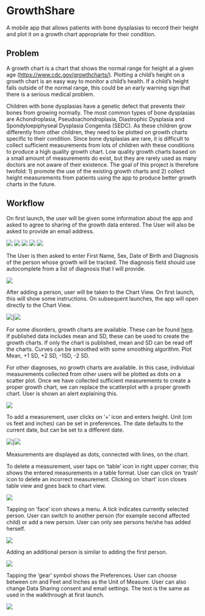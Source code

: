 # GrowthShare

A mobile app that allows patients with bone dysplasias to record their height and plot it on a growth chart appropriate for their condition.

## Problem

A growth chart is a chart that shows the normal range for height at a given age (https://www.cdc.gov/growthcharts/). Plotting a child’s height on a growth chart is an easy way to monitor a child’s health. If a child’s height falls outside of the normal range, this could be an early warning sign that there is a serious medical problem.

Children with bone dysplasias have a genetic defect that prevents their bones from growing normally. The most common types of bone dysplasias are Achondroplasia, Pseudoachondroplasia, Diastrophic Dysplasia and Spondyloepiphyseal Dysplasia Congenita (SEDC). As these children grow differently from other children, they need to be plotted on growth charts specific to their condition. Since bone dysplasias are rare, it is difficult to collect sufficient measurements from lots of children with these conditions to produce a high quality growth chart. Low quality growth charts based on a small amount of measurements do exist, but they are rarely used as many doctors are not aware of their existence. The goal of this project is therefore twofold: 1) promote the use of the existing growth charts and 2) collect height measurements from patients using the app to produce better growth charts in the future.

## Workflow

On first launch, the user will be given some information about the app and asked to agree to sharing of the growth data entered.  The User will also be asked to provide an email address. 

![](Mockups/Welcome.png) ![](Mockups/Intro.png) ![](Mockups/Data%20Collection%20Consent.png) ![](Mockups/Email%20Contact%20Consent.png) ![](Mockups/Thank%20You.png)

The User is then asked to enter First Name, Sex, Date of Birth and Diagnosis of the person whose growth will be tracked. The diagnosis field should use autocomplete from a list of diagnosis that I will provide.

![](Mockups/Add%20Person.png)

After adding a person, user will be taken to the Chart View. On first launch, this will show some instructions. On subsequent launches, the app will open directly to the Chart View.

![](Mockups/Chart%20View%20First%20Launch.png)|![](Mockups/Chart%20View.png)

For some disorders, growth charts are available. These can be found [here](PublishedGrowthCharts/). If published data includes mean and SD, these can be used to create the growth charts. If only the chart is published, mean and SD can be read off the charts. Curves can be smoothed with some smoothing algorithm. Plot Mean, +1 SD, +2 SD, -1SD, -2 SD.

For other diagnoses, no growth charts are available. In this case, individual measurements collected from other users will be plotted as dots on a scatter plot. Once we have collected sufficient measurements to create a proper growth chart, we can replace the scatterplot with a proper growth chart. User is shown an alert explaining this.

![](Mockups/No%20Chart%20Warning.png)

To add a measurement, user clicks on ‘+’ icon and enters height. Unit (cm vs feet and inches) can be set in preferences. The date defaults to the current date, but can be set to a different date.

![](Mockups/Add%20Measurement.png)|![](Mockups/Change%20Date.png)

Measurements are displayed as dots, connected with lines, on the chart.

To delete a measurement, user taps on ‘table’ icon in right upper corner, this shows the entered measurements in a table format. User can click on ‘trash’ icon to delete an incorrect measurement. Clicking on ‘chart’ icon closes table view and goes back to chart view.

![](Mockups/Delete%20measurements.png)

Tapping on ‘face’ icon shows a menu. A tick indicates currently selected person. User can switch to another person (for example second affected child) or add a new person. User can only see persons he/she has added herself.

![](Mockups/Switch%20or%20Add%20Child.png)

Adding an additional person is similar to adding the first person.

![](Mockups/Show%20Person.png)

Tapping the ‘gear’ symbol shows the Preferences. User can choose between cm and Feet and Inches as the Unit of Measure. User can also change Data Sharing consent and email settings. The text is the same as used in the walkthrough at first launch.

![](Mockups/Settings.png)
